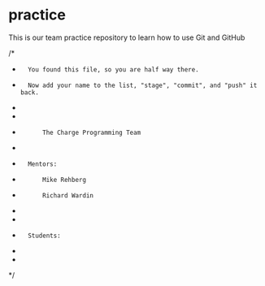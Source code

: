 practice
========

This is our team practice repository to learn how to use Git and GitHub

/*
*		You found this file, so you are half way there.
*		Now add your name to the list, "stage", "commit", and "push" it back.
*
*
*			The Charge Programming Team
*
*		Mentors:
*			Mike Rehberg
*           Richard Wardin
*
*
*		Students:
*
*
*/


